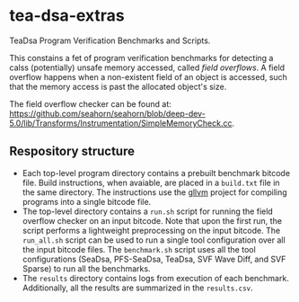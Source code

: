 # tea-dsa-extras
TeaDsa Program Verification Benchmarks and Scripts.

This constains a fet of program verification benchmarks for detecting a calss (potentially) unsafe memory accessed,
called *field overflows*. A field overflow happens when a non-existent field of an object is accessed, such that the
memory access is past the allocated object's size.

The field overflow checker can be found at: https://github.com/seahorn/seahorn/blob/deep-dev-5.0/lib/Transforms/Instrumentation/SimpleMemoryCheck.cc.


## Respository structure

* Each top-level program directory contains a prebuilt benchmark bitcode file.
  Build instructions, when avaiable, are placed in a `build.txt` file in the same directory.
  The instructions use the [gllvm](https://github.com/SRI-CSL/gllvm) project for compiling programs into a single bitcode file.
* The top-level directory contains a `run.sh` script for running the field overflow checker on an input bitcode.
  Note that upon the first run, the script performs a lightweight preprocessing on the input bitcode. The `run_all.sh` script can be used to run a single tool configuration over all the input bitcode files.
  The `benchmark.sh` script uses all the tool configurations (SeaDsa, PFS-SeaDsa, TeaDsa, SVF Wave Diff, and SVF Sparse)
  to run all the benchmarks.
* The `results` directory contains logs from execution of each benchmark.
  Additionally, all the results are summarized in the `results.csv`.
